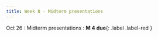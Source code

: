 ```yaml
---
title: Week 8 - Midterm presentations 
---
```


Oct 26 
: Midterm presentations
: **M 4 due**{: .label .label-red }
  